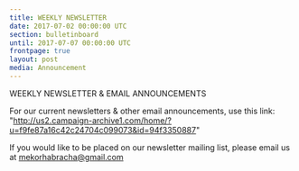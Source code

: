 ```yaml
---
title: WEEKLY NEWSLETTER
date: 2017-07-02 00:00:00 UTC
section: bulletinboard
until: 2017-07-07 00:00:00 UTC
frontpage: true
layout: post
media: Announcement
---
```


WEEKLY NEWSLETTER & EMAIL ANNOUNCEMENTS

For our current newsletters & other email announcements, use this link:  "http://us2.campaign-archive1.com/home/?u=f9fe87a16c42c24704c099073&id=94f3350887" 

If you would like to be placed on our newsletter mailing list, please email us at mekorhabracha@gmail.com
